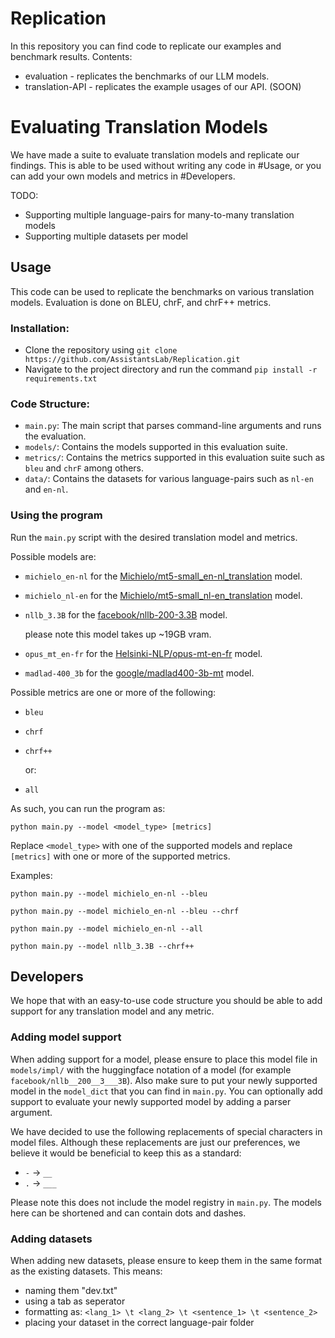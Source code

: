 # Replication
In this repository you can find code to replicate our examples and benchmark results.
Contents:
- evaluation - replicates the benchmarks of our LLM models.
- translation-API - replicates the example usages of our API. (SOON)


# Evaluating Translation Models 

We have made a suite to evaluate translation models and replicate our findings. This is able to be used without writing any code in #Usage, or you can add your own models and metrics in #Developers.

TODO:
- Supporting multiple language-pairs for many-to-many translation models
- Supporting multiple datasets per model

## Usage

This code can be used to replicate the benchmarks on various translation models. Evaluation is done on BLEU, chrF, and chrF++ metrics.

### Installation:

- Clone the repository using ``git clone https://github.com/AssistantsLab/Replication.git``
- Navigate to the project directory and run the command ``pip install -r requirements.txt``

### Code Structure:

- `main.py`: The main script that parses command-line arguments and runs the evaluation.
- `models/`: Contains the models supported in this evaluation suite.
- `metrics/`: Contains the metrics supported in this evaluation suite such as `bleu` and `chrF` among others.
- `data/`: Contains the datasets for various language-pairs such as `nl-en` and `en-nl`.

### Using the program 

Run the `main.py` script with the desired translation model and metrics.

Possible models are:
  - `michielo_en-nl` for the [Michielo/mt5-small_en-nl_translation](https://huggingface.co/Michielo/mt5-small_en-nl_translation) model.
  - `michielo_nl-en` for the [Michielo/mt5-small_nl-en_translation](https://huggingface.co/Michielo/mt5-small_nl-en_translation) model.
  - `nllb_3.3B` for the [facebook/nllb-200-3.3B](https://huggingface.co/facebook/nllb-200-3.3B) model.

    please note this model takes up ~19GB vram.
  - `opus_mt_en-fr` for the [Helsinki-NLP/opus-mt-en-fr](https://huggingface.co/Helsinki-NLP/opus-mt-en-fr) model.
  - `madlad-400_3b` for the [google/madlad400-3b-mt](https://huggingface.co/google/madlad400-3b-mt) model.
  
  Possible metrics are one or more of the following:
  - `bleu`
  - `chrf`
  - `chrf++`
  
    or:
  - `all`

As such, you can run the program as:

```python main.py --model <model_type> [metrics]```

Replace `<model_type>` with one of the supported models and replace `[metrics]` with one or more of the supported metrics.

Examples:

```python main.py --model michielo_en-nl --bleu```

```python main.py --model michielo_en-nl --bleu --chrf```

```python main.py --model michielo_en-nl --all```

```python main.py --model nllb_3.3B --chrf++```


## Developers

We hope that with an easy-to-use code structure you should be able to add support for any translation model and any metric.


### Adding model support
When adding support for a model, please ensure to place this model file in `models/impl/` with the huggingface notation of a model (for example `facebook/nllb__200__3___3B`). Also make sure to put your newly supported model in the `model_dict` that you can find in `main.py`. You can optionally add support to evaluate your newly supported model by adding a parser argument.

We have decided to use the following replacements of special characters in model files. Although these replacements are just our preferences, we believe it would be beneficial to keep this as a standard:
- `-` -> `__`
- `.` -> `___`

Please note this does not include the model registry in `main.py`. The models here can be shortened and can contain dots and dashes.

### Adding datasets

When adding new datasets, please ensure to keep them in the same format as the existing datasets. This means:
- naming them "dev.txt"
- using a tab as seperator
- formatting as: `<lang_1> \t <lang_2> \t <sentence_1> \t <sentence_2>`
- placing your dataset in the correct language-pair folder
